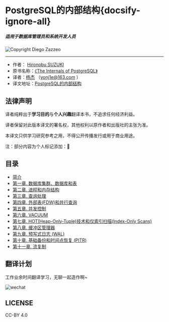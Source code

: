 # PostgreSQL的内部结构{docsify-ignore-all} 

##### 适用于数据库管理员和系统开发人员

![Copyright Diego Zazzeo](https://github.com/yonj1e/interdb/blob/master/imgs/ch0/puestas-fauna-mecanica-c.png?raw=true)

------

- 作者： [Hironobu SUZUKI](http://www.interdb.jp/)
- 原书名称：[《The Internals of PostgreSQL》](http://www.interdb.jp/pg/index.html)
- 译者：[杨杰](https://yonj1e.github.io/young/) （[yonj1e@163.com](mailto:yonj1e@163.com) ）
- 译文地址：[PostgreSQL的内部结构](https://yonj1e.github.io/interdb/)

## 法律声明

译者纯粹出于**学习目的**与**个人兴趣**翻译本书，不追求任何经济利益。

译者保留对此版本译文的署名权，其他权利以原作者和出版社的主张为准。

本译文只供学习研究参考之用，不得公开传播发行或用于商业用途。

注：部分内容为个人标记添加：:pencil: 

## 目录

- [简介](ch0.md)
- [第一章. 数据库集群、数据库和表](ch1.md) 
- [第二章. 进程和内存结构](ch2.md) 
- [第三章. 查询处理](ch3.md) 
- [第四章. 外部表(FDW)和并行查询](ch4.md) 
- [第五章. 并发控制](ch5.md) 
- [第六章. VACUUM](ch6.md)
- [第七章. HOT(Heap-Only-Tuple)技术和仅索引扫描(Index-Only Scans)](ch7.md) 
- [第八章. 缓冲区管理器](ch8.md) 
- [第九章. 预写式日志 (WAL)](ch9.md) 
- [第十章. 基础备份和时间点恢复 (PITR)](ch10.md) 
- [第十一章. 流复制](ch11.md) 

## 翻译计划

工作业余时间翻译学习，无聊一起造作啊~

![wechat](https://github.com/yonj1e/interdb/blob/master/imgs/ch0/me.jpg?raw=true)

## LICENSE

CC-BY 4.0